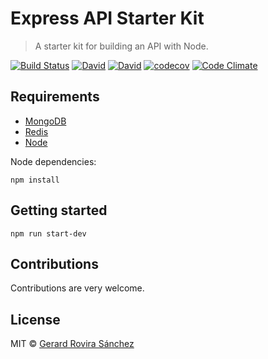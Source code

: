 # Express API Starter Kit

> A starter kit for building an API with Node.

[![Build Status](https://travis-ci.org/zurfyx/express-api-starter-kit.svg?branch=master)](https://travis-ci.org/zurfyx/express-api-starter-kit)
[![David](https://david-dm.org/zurfyx/express-api-starter-kit.svg)](https://github.com/zurfyx/express-api-starter-kit)
[![David](https://david-dm.org/zurfyx/express-api-starter-kit/dev-status.svg)](https://github.com/zurfyx/express-api-starter-kit#info=devDependencies)
[![codecov](https://codecov.io/gh/zurfyx/express-api-starter-kit/branch/master/graph/badge.svg)](https://codecov.io/gh/zurfyx/express-api-starter-kit)
[![Code Climate](https://codeclimate.com/github/zurfyx/express-api-starter-kit/badges/gpa.svg)](https://codeclimate.com/github/zurfyx/express-api-starter-kit)

## Requirements

- [MongoDB](https://www.mongodb.com/)
- [Redis](https://redis.io/)
- [Node](https://nodejs.org)

Node dependencies:

```
npm install
```

## Getting started

```
npm run start-dev
```

## Contributions

Contributions are very welcome.

## License

MIT © [Gerard Rovira Sánchez](//zurfyx.com)